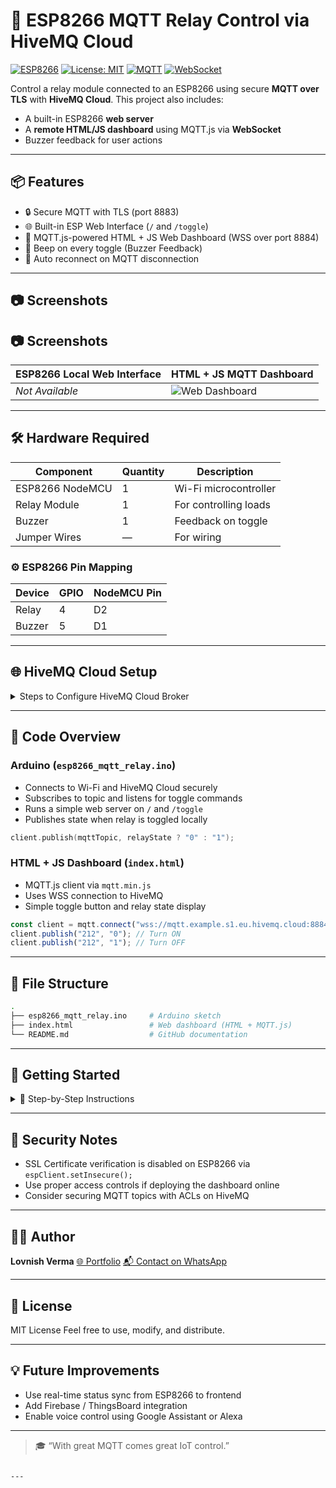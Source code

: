 # 🔌 ESP8266 MQTT Relay Control via HiveMQ Cloud

[![ESP8266](https://img.shields.io/badge/Board-ESP8266-blue)](https://www.espressif.com/en/products/socs/esp8266)
[![License: MIT](https://img.shields.io/badge/license-MIT-green.svg)](https://opensource.org/licenses/MIT)
[![MQTT](https://img.shields.io/badge/MQTT-HiveMQ-orange)](https://www.hivemq.com/mqtt-cloud-broker/)
[![WebSocket](https://img.shields.io/badge/WebSocket-WSS-blueviolet)](https://www.hivemq.com/blog/mqtt-over-websockets-with-hivemq-cloud/)

Control a relay module connected to an ESP8266 using secure **MQTT over TLS** with **HiveMQ Cloud**. This project also includes:
- A built-in ESP8266 **web server**
- A **remote HTML/JS dashboard** using MQTT.js via **WebSocket**
- Buzzer feedback for user actions

---

## 📦 Features

- 🔒 Secure MQTT with TLS (port 8883)
- 🌐 Built-in ESP Web Interface (`/` and `/toggle`)
- 📱 MQTT.js-powered HTML + JS Web Dashboard (WSS over port 8884)
- 🎵 Beep on every toggle (Buzzer Feedback)
- 🔁 Auto reconnect on MQTT disconnection

---

## 📷 Screenshots

## 📷 Screenshots

| ESP8266 Local Web Interface | HTML + JS MQTT Dashboard        |
|-----------------------------|---------------------------------|
| *Not Available*             | ![Web Dashboard](https://github.com/user-attachments/assets/04ce9176-eb2e-4a38-a297-87d658c7f6f6) |

---

## 🛠️ Hardware Required

| Component        | Quantity | Description           |
|------------------|----------|-----------------------|
| ESP8266 NodeMCU  | 1        | Wi-Fi microcontroller |
| Relay Module     | 1        | For controlling loads |
| Buzzer           | 1        | Feedback on toggle    |
| Jumper Wires     | —        | For wiring            |

### ⚙️ ESP8266 Pin Mapping

| Device   | GPIO | NodeMCU Pin |
|----------|------|-------------|
| Relay    | 4    | D2          |
| Buzzer   | 5    | D1          |

---

## 🌐 HiveMQ Cloud Setup

<details>
<summary>Steps to Configure HiveMQ Cloud Broker</summary>

1. Sign up at 👉 [HiveMQ Cloud](https://www.hivemq.com/mqtt-cloud-broker/)
2. Create a **free cluster**
3. Enable **WebSocket (TLS)**
4. Create **credentials (username & password)**
5. Use:
   - MQTT Broker for ESP8266: `mqtt.example.s1.eu.hivemq.cloud` (port `8883`)
   - WSS Broker for frontend: `wss://mqtt.example.s1.eu.hivemq.cloud:8884/mqtt`

</details>

---

## 🔧 Code Overview

### Arduino (`esp8266_mqtt_relay.ino`)

- Connects to Wi-Fi and HiveMQ Cloud securely
- Subscribes to topic and listens for toggle commands
- Runs a simple web server on `/` and `/toggle`
- Publishes state when relay is toggled locally

```cpp
client.publish(mqttTopic, relayState ? "0" : "1");
````

### HTML + JS Dashboard (`index.html`)

* MQTT.js client via `mqtt.min.js`
* Uses WSS connection to HiveMQ
* Simple toggle button and relay state display

```js
const client = mqtt.connect("wss://mqtt.example.s1.eu.hivemq.cloud:8884/mqtt", options);
client.publish("212", "0"); // Turn ON
client.publish("212", "1"); // Turn OFF
```

---

## 📁 File Structure

```bash
.
├── esp8266_mqtt_relay.ino     # Arduino sketch
├── index.html                 # Web dashboard (HTML + MQTT.js)
└── README.md                  # GitHub documentation
```

---

## 🚀 Getting Started

<details>
<summary>🧠 Step-by-Step Instructions</summary>

### ✅ Arduino Setup

1. Open the sketch in Arduino IDE
2. Install required libraries:

   * ESP8266WiFi
   * WiFiClientSecure
   * PubSubClient
   * ESP8266WebServer
   * ESP8266mDNS
3. Update Wi-Fi and MQTT credentials
4. Upload to ESP8266

### 🌍 Access Local Web Interface

* Check serial monitor for IP address
* Visit: `http://<ESP-IP>/`

### 🌐 Use Web Dashboard

* Open `index.html` in browser
* Relay toggles via WSS MQTT messages

</details>

---

## 🔐 Security Notes

* SSL Certificate verification is disabled on ESP8266 via `espClient.setInsecure();`
* Use proper access controls if deploying the dashboard online
* Consider securing MQTT topics with ACLs on HiveMQ

---

## 👨‍💻 Author

**Lovnish Verma**
[🌐 Portfolio](https://lovnishverma.github.io/)
[📬 Contact on WhatsApp](https://wa.me/918894869371)

---

## 📜 License

MIT License
Feel free to use, modify, and distribute.

---

## 💡 Future Improvements

* Use real-time status sync from ESP8266 to frontend
* Add Firebase / ThingsBoard integration
* Enable voice control using Google Assistant or Alexa

---

> 🎓 “With great MQTT comes great IoT control.”

```

---

